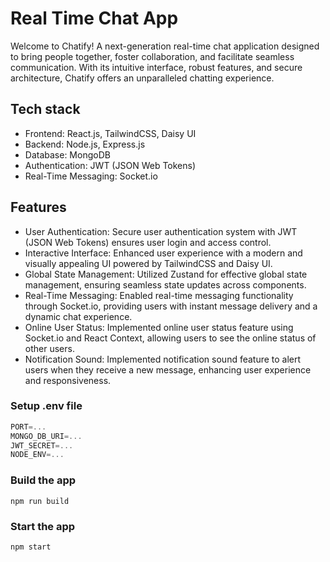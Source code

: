 
# Real Time Chat App

Welcome to Chatify! A next-generation real-time chat application designed to bring people together, foster collaboration, and facilitate seamless communication. With its intuitive interface, robust features, and secure architecture, Chatify offers an unparalleled chatting experience.
## Tech stack

- Frontend: React.js, TailwindCSS, Daisy UI
- Backend: Node.js, Express.js
- Database: MongoDB
- Authentication: JWT (JSON Web Tokens)
- Real-Time Messaging: Socket.io
## Features

- User Authentication: Secure user authentication system with JWT (JSON Web Tokens) ensures user login and access control.
- Interactive Interface: Enhanced user experience with a modern and visually appealing UI powered by TailwindCSS and Daisy UI.
- Global State Management: Utilized Zustand for effective global state management, ensuring seamless state updates across components.
- Real-Time Messaging: Enabled real-time messaging functionality through Socket.io, providing users with instant message delivery and a dynamic chat experience.
- Online User Status: Implemented online user status feature using Socket.io and React Context, allowing users to see the online status of other users.
- Notification Sound: Implemented notification sound feature to alert users when they receive a new message, enhancing user experience and responsiveness.
### Setup .env file

```js
PORT=...
MONGO_DB_URI=...
JWT_SECRET=...
NODE_ENV=...
```

### Build the app

```shell
npm run build
```
### Start the app

```shell
npm start
```